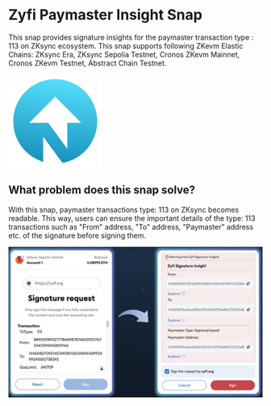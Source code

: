 # Zyfi Paymaster Insight Snap

This snap provides signature insights for the paymaster transaction type : 113 on ZKsync ecosystem. This snap supports following ZKevm Elastic Chains: 
ZKsync Era, ZKsync Sepolia Testnet, Cronos ZKevm Mainnet, Cronos ZKevm Testnet, Abstract Chain Testnet.

![image](./images/blue-dark-sign.svg)

## What problem does this snap solve?

With this snap, paymaster transactions type: 113 on ZKsync becomes readable. This way, users can ensure the important details of the type: 113 transactions such as "From" address, "To" address, "Paymaster" address etc. of the signature before signing them.

![image2](./images/signature-before-after.png)
